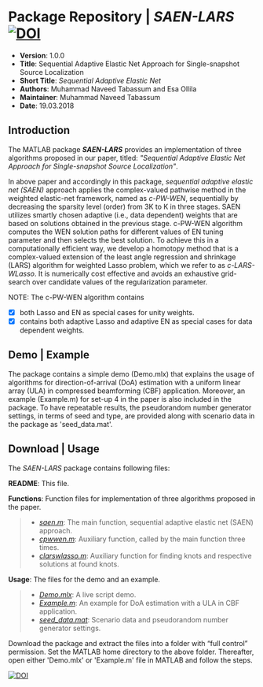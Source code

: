 # Package Repository | _SAEN-LARS_    [![DOI](https://zenodo.org/badge/125818623.svg)](https://zenodo.org/badge/latestdoi/125818623)

* __Version__: 1.0.0 
* __Title__: Sequential Adaptive Elastic Net Approach for Single-snapshot Source Localization	 
* __Short Title__: _Sequential Adaptive Elastic Net_ 
* __Authors__: Muhammad Naveed Tabassum and Esa Ollila
* __Maintainer__: Muhammad Naveed Tabassum
* __Date__: 19.03.2018

## Introduction 

The MATLAB package __*SAEN-LARS*__ provides an implementation of three algorithms proposed in our paper, titled: _"Sequential Adaptive Elastic Net Approach for Single-snapshot Source Localization"_.

In above paper and accordingly in this package, _sequential adaptive elastic net (SAEN)_ approach applies the complex-valued pathwise method in the weighted elastic-net framework, named as _c-PW-WEN_, sequentially by decreasing the sparsity level (order) from 3K to K in three stages. SAEN utilizes smartly chosen adaptive (i.e., data dependent) weights that are based on solutions obtained in the previous stage. c-PW-WEN algorithm computes the WEN solution paths for different values of EN tuning parameter and then selects the best solution. To achieve this in a computationally efficient way, we develop a homotopy method that is a complex-valued extension of the least angle regression and shrinkage (LARS) algorithm for weighted Lasso problem, which we refer to as _c-LARS-WLasso_. It is numerically cost effective and avoids an exhaustive grid-search over candidate values of the regularization parameter.

NOTE: The c-PW-WEN algorithm contains 
- [x] both Lasso and EN as special cases for unity weights. 
- [x] contains both adaptive Lasso and adaptive EN as special cases for data dependent weights.

## Demo | Example

The package contains a simple demo (Demo.mlx) that explains the usage of algorithms for direction-of-arrival (DoA) estimation with a uniform linear array (ULA) in compressed beamforming (CBF) application.
Moreover, an example (Example.m) for set-up 4 in the paper is also included in the package. To have repeatable results, the pseudorandom number generator settings, in terms of seed and type, are provided along with scenario data in the package as 'seed_data.mat'.

## Download | Usage

The _SAEN-LARS_ package contains following files:

__README__: This file.

__Functions__: Function files for implementation of three algorithms proposed in the paper.
> * _[saen.m](https://github.com/mntabassm/SAEN-LARS/blob/master/saen.m)_: The main function, sequential adaptive elastic net (SAEN) approach. 
> * _[cpwwen.m](https://github.com/mntabassm/SAEN-LARS/blob/master/cpwwen.m)_: Auxiliary function, called by the main function three times.
> * _[clarswlasso.m](https://github.com/mntabassm/SAEN-LARS/blob/master/clarswlasso.m)_: Auxiliary function for finding knots and respective solutions at found knots.

__Usage__: The files for the demo and an example.
> * _[Demo.mlx](https://github.com/mntabassm/SAEN-LARS/blob/master/Demo.mlx)_: A live script demo.
> * _[Example.m](https://github.com/mntabassm/SAEN-LARS/blob/master/Example.m)_: An example for DoA estimation with a ULA in CBF application.
> * _[seed_data.mat](https://github.com/mntabassm/SAEN-LARS/blob/master/seed_data.mat)_: Scenario data and pseudorandom number generator settings. 

Download the package and extract the files into a folder with “full control” permission.
Set the MATLAB home directory to the above folder. Thereafter, open either 'Demo.mlx' or 'Example.m' file in MATLAB and follow the steps.

[![DOI](https://zenodo.org/badge/125818623.svg)](https://zenodo.org/badge/latestdoi/125818623) 
